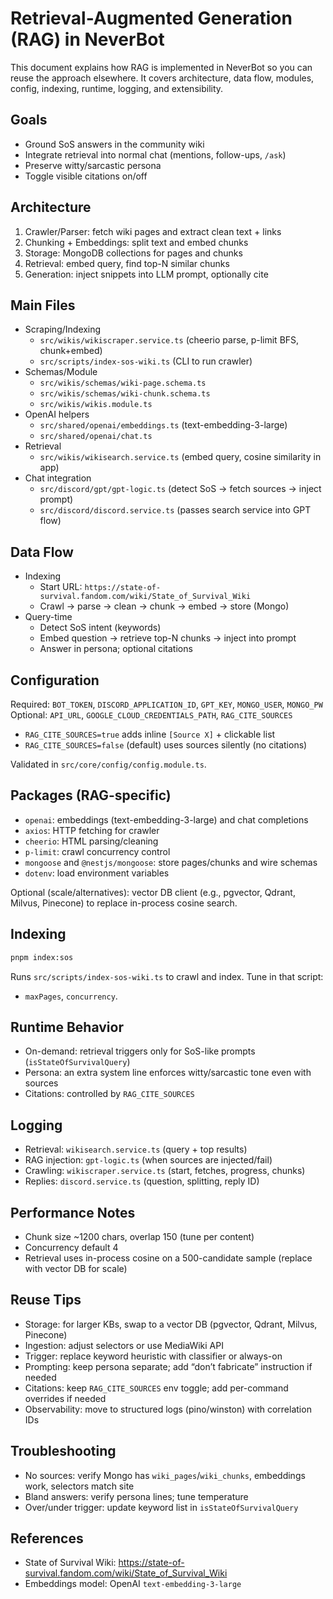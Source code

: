 # Retrieval-Augmented Generation (RAG) in NeverBot

This document explains how RAG is implemented in NeverBot so you can reuse the approach elsewhere. It covers architecture, data flow, modules, config, indexing, runtime, logging, and extensibility.

## Goals

- Ground SoS answers in the community wiki
- Integrate retrieval into normal chat (mentions, follow-ups, `/ask`)
- Preserve witty/sarcastic persona
- Toggle visible citations on/off

## Architecture

1. Crawler/Parser: fetch wiki pages and extract clean text + links
2. Chunking + Embeddings: split text and embed chunks
3. Storage: MongoDB collections for pages and chunks
4. Retrieval: embed query, find top-N similar chunks
5. Generation: inject snippets into LLM prompt, optionally cite

## Main Files

- Scraping/Indexing
  - `src/wikis/wikiscraper.service.ts` (cheerio parse, p-limit BFS, chunk+embed)
  - `src/scripts/index-sos-wiki.ts` (CLI to run crawler)
- Schemas/Module
  - `src/wikis/schemas/wiki-page.schema.ts`
  - `src/wikis/schemas/wiki-chunk.schema.ts`
  - `src/wikis/wikis.module.ts`
- OpenAI helpers
  - `src/shared/openai/embeddings.ts` (text-embedding-3-large)
  - `src/shared/openai/chat.ts`
- Retrieval
  - `src/wikis/wikisearch.service.ts` (embed query, cosine similarity in app)
- Chat integration
  - `src/discord/gpt/gpt-logic.ts` (detect SoS → fetch sources → inject prompt)
  - `src/discord/discord.service.ts` (passes search service into GPT flow)

## Data Flow

- Indexing
  - Start URL: `https://state-of-survival.fandom.com/wiki/State_of_Survival_Wiki`
  - Crawl → parse → clean → chunk → embed → store (Mongo)
- Query-time
  - Detect SoS intent (keywords)
  - Embed question → retrieve top-N chunks → inject into prompt
  - Answer in persona; optional citations

## Configuration

Required: `BOT_TOKEN`, `DISCORD_APPLICATION_ID`, `GPT_KEY`, `MONGO_USER`, `MONGO_PW`
Optional: `API_URL`, `GOOGLE_CLOUD_CREDENTIALS_PATH`, `RAG_CITE_SOURCES`

- `RAG_CITE_SOURCES=true` adds inline `[Source X]` + clickable list
- `RAG_CITE_SOURCES=false` (default) uses sources silently (no citations)

Validated in `src/core/config/config.module.ts`.

## Packages (RAG-specific)

- `openai`: embeddings (text-embedding-3-large) and chat completions
- `axios`: HTTP fetching for crawler
- `cheerio`: HTML parsing/cleaning
- `p-limit`: crawl concurrency control
- `mongoose` and `@nestjs/mongoose`: store pages/chunks and wire schemas
- `dotenv`: load environment variables

Optional (scale/alternatives): vector DB client (e.g., pgvector, Qdrant, Milvus, Pinecone) to replace in-process cosine search.

## Indexing

```bash
pnpm index:sos
```

Runs `src/scripts/index-sos-wiki.ts` to crawl and index. Tune in that script:

- `maxPages`, `concurrency`.

## Runtime Behavior

- On-demand: retrieval triggers only for SoS-like prompts (`isStateOfSurvivalQuery`)
- Persona: an extra system line enforces witty/sarcastic tone even with sources
- Citations: controlled by `RAG_CITE_SOURCES`

## Logging

- Retrieval: `wikisearch.service.ts` (query + top results)
- RAG injection: `gpt-logic.ts` (when sources are injected/fail)
- Crawling: `wikiscraper.service.ts` (start, fetches, progress, chunks)
- Replies: `discord.service.ts` (question, splitting, reply ID)

## Performance Notes

- Chunk size ~1200 chars, overlap 150 (tune per content)
- Concurrency default 4
- Retrieval uses in-process cosine on a 500-candidate sample (replace with vector DB for scale)

## Reuse Tips

- Storage: for larger KBs, swap to a vector DB (pgvector, Qdrant, Milvus, Pinecone)
- Ingestion: adjust selectors or use MediaWiki API
- Trigger: replace keyword heuristic with classifier or always-on
- Prompting: keep persona separate; add “don’t fabricate” instruction if needed
- Citations: keep `RAG_CITE_SOURCES` env toggle; add per-command overrides if needed
- Observability: move to structured logs (pino/winston) with correlation IDs

## Troubleshooting

- No sources: verify Mongo has `wiki_pages`/`wiki_chunks`, embeddings work, selectors match site
- Bland answers: verify persona lines; tune temperature
- Over/under trigger: update keyword list in `isStateOfSurvivalQuery`

## References

- State of Survival Wiki: <https://state-of-survival.fandom.com/wiki/State_of_Survival_Wiki>
- Embeddings model: OpenAI `text-embedding-3-large`
